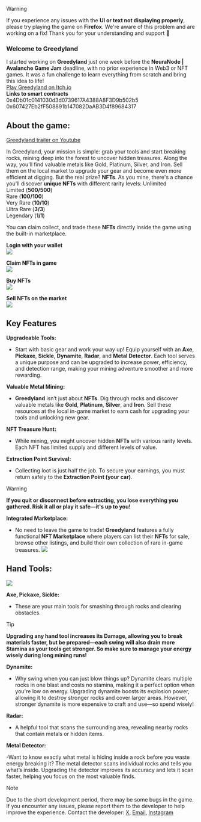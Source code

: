 > [!WARNING]
> If you experience any issues with the **UI or text not displaying properly**, please try playing the game on **Firefox**.
We're aware of this problem and are working on a fix!
Thank you for your understanding and support 🙏
> 


### Welcome to Greedyland

I started working on **Greedyland** just one week before the **NeuraNode | Avalanche Game Jam** deadline, with no prior experience in Web3 or NFT games. 
It was a fun challenge to learn everything from scratch and bring this idea to life!  
[Play Greedyland on Itch.io](https://khalilakm.itch.io/greedyland)  
**Links to smart contracts**  
0x4Db01c0141030d3d0739617A4388A8F3D9b502b5  
0x607427Eb2fF508891b147082DaAB3D4f89684317



## About the game:  
[Greedyland trailer on Youtube](https://www.youtube.com/watch?v=jSqUQ4PYl9c&ab_channel=AKMGames)


In Greedyland, your mission is simple: grab your tools and start breaking rocks, mining deep into the forest to uncover hidden treasures. Along the way, you'll find valuable metals like Gold, Platinum, Silver, and Iron. Sell them on the local market to upgrade your gear and become even more efficient at digging.
But the real prize? **NFTs**.
As you mine, there's a chance you'll discover **unique NFTs** with different rarity levels:
Unlimited  
Limited (**500/500**)  
Rare (**100/100**)  
Very Rare (**10/10**)  
Ultra Rare (**3/3**)  
Legendary (**1/1**)  

You can claim collect, and trade these **NFTs** directly inside the game using the built-in marketplace.    

**Login with your wallet**  
![](https://img.itch.zone/aW1nLzIwMTIzMDMzLmdpZg==/original/74LnjS.gif)   

**Claim NFTs in game**  
![](https://img.itch.zone/aW1nLzIwMTIzMTE3LmdpZg==/original/b2a5oT.gif)     

**Buy NFTs**  
![](https://img.itch.zone/aW1nLzIwMTIzMDU0LmdpZg==/original/jXdbGg.gif)  

**Sell NFTs on the market**  
![](https://img.itch.zone/aW1nLzIwMTIzMDcxLmdpZg==/original/fvKZyH.gif)  


## Key Features

**Upgradeable Tools:**  
- Start with basic gear and work your way up! Equip yourself with an **Axe**, **Pickaxe**, **Sickle**, **Dynamite**, **Radar**, and  **Metal Detector**. Each tool serves a unique purpose and can be upgraded to increase power, efficiency, and detection range, making your mining adventure smoother and more rewarding.

**Valuable Metal Mining:**  
- **Greedyland** isn’t just about **NFTs**. Dig through rocks and discover valuable metals like **Gold**, **Platinum**, **Silver**, and **Iron**. Sell these resources at the local in-game market to earn cash for upgrading your tools and unlocking new gear.

**NFT Treasure Hunt:**  
- While mining, you might uncover hidden **NFTs** with various rarity levels. Each NFT has limited supply and different levels of value.

**Extraction Point Survival:**  
- Collecting loot is just half the job. To secure your earnings, you must return safely to the **Extraction Point (your car)**.
> [!WARNING]
> **If you quit or disconnect before extracting, you lose everything you gathered. Risk it all or play it safe—it's up to you!**
  
**Integrated Marketplace:**
 - No need to leave the game to trade! **Greedyland** features a fully functional **NFT Marketplace** where players can list their **NFTs** for sale, browse other listings, and build their own collection of rare in-game treasures.
   ![](https://img.itch.zone/aW1hZ2UvMzM2OTk1NS8yMDEyMDE3OC5wbmc=/original/qEK8c0.png)

## Hand Tools:
![](https://img.itch.zone/aW1hZ2UvMzM2OTk1NS8yMDEyMDE0OC5qcGc=/original/T14Xno.jpg)  

**Axe, Pickaxe, Sickle:**
- These are your main tools for smashing through rocks and clearing obstacles.
 > [!TIP]
 **Upgrading any hand tool increases its Damage, allowing you to break materials faster, but be prepared—each swing will also drain more Stamina as your tools get stronger. So make sure to manage your energy wisely during long mining runs!**
  
**Dynamite:**
- Why swing when you can just blow things up? Dynamite clears multiple rocks in one blast and costs no stamina, making it a perfect option when you're low on energy. Upgrading dynamite boosts its explosion power, allowing it to destroy stronger rocks and cover larger areas. However, stronger dynamite is more expensive to craft and use—so spend wisely!
  
**Radar:**
- A helpful tool that scans the surrounding area, revealing nearby rocks that contain metals or hidden items.  
  
**Metal Detector:**  

-Want to know exactly what metal is hiding inside a rock before you waste energy breaking it? The metal detector scans individual rocks and tells you what’s inside. Upgrading the detector improves its accuracy and lets it scan faster, helping you focus on the most valuable finds.  




> [!Note]
> Due to the short development period, there may be some bugs in the game. If you encounter any issues, please report them to the developer to help improve the experience.
> Contact the developer: [X](https://www.x.com/KhalilHammouda1), [Email](hammoudakhalil5585@gmail.com), [Instagram](https://www.instagram.com/khalilhammouda)

